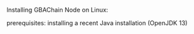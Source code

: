 Installing GBAChain Node on Linux:

prerequisites: installing a recent Java installation (OpenJDK 13)

